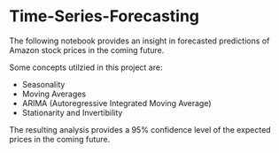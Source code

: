 # Time-Series-Forecasting

The following notebook provides an insight in forecasted predictions of Amazon stock prices in the coming future.

Some concepts utilzied in this project are:
- Seasonality
- Moving Averages
- ARIMA (Autoregressive Integrated Moving Average)
- Stationarity and Invertibility

The resulting analysis provides a 95% confidence level of the expected prices in the coming future.
